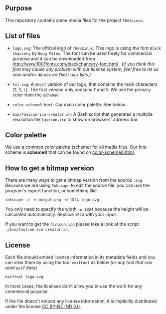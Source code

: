 ## Purpose

This repository contains some media files for the project `TheSLinux`.

## List of files

* `logo.svg`: The official logo of `TheSLinux`. This logo is using the
  font `Black Chancery` by `Doug Miles`. The font can be used freely
  for commercial purpose and it can be downloaded from
  http://www.1001fonts.com/blackchancery-font.html .
  _(If you think this font may cause any problem with our license system,
  feel free to let us now and/or dicuss on `TheSLinux` lists.)_

* `tsl.svg`: A `short` version of our logo, that contains the main
  characters (`T`, `S`, `L`). The first version only contains `T` and `S`.
  We use the primary color from the `scheme0`.

* `color-scheme0.html`: Our main color palette. See below.

* `bin/favicon-ico-creator.sh`: A Bash script that generates a multiple
  resolution file `favicon.ico` to show on browsers' address bar.

## Color palette

We use a common color palette (scheme) for all media files. Our first
scheme is **scheme0** that can be found on [color-scheme0.html](color-scheme0.html).

## How to get a bitmap version

There are many ways to get a bitmap version from the source `.svg`.
Because we are using `Inkscape` to edit the source file, you can use
the program's export function, or something like

    inkscape -z -e output.png -w 1024 logo.svg

You only need to specify the width `-w 1024` because the height will be
calculated automatically. Replace `1024` with your input.

If you want to get the `favicon.ico` please take a look at the script
`./bin/favicon-ico-creator.sh`.

## License

Each file should embed license information in its metadata fields
and you can view them by using the tool `exiftool` as below
_(or any tool that can read `exif` data)_

    exiftool logo.svg

In most cases, the licenses don't allow you to use the work for any
commercial purpose.

If the file doesn't embed any license information, it is implicitly
distributed under the license [CC BY-NC-ND 3.0][by-nc-nd].

[by-nc-nd]: http://creativecommons.org/licenses/by-nc-nd/3.0/
